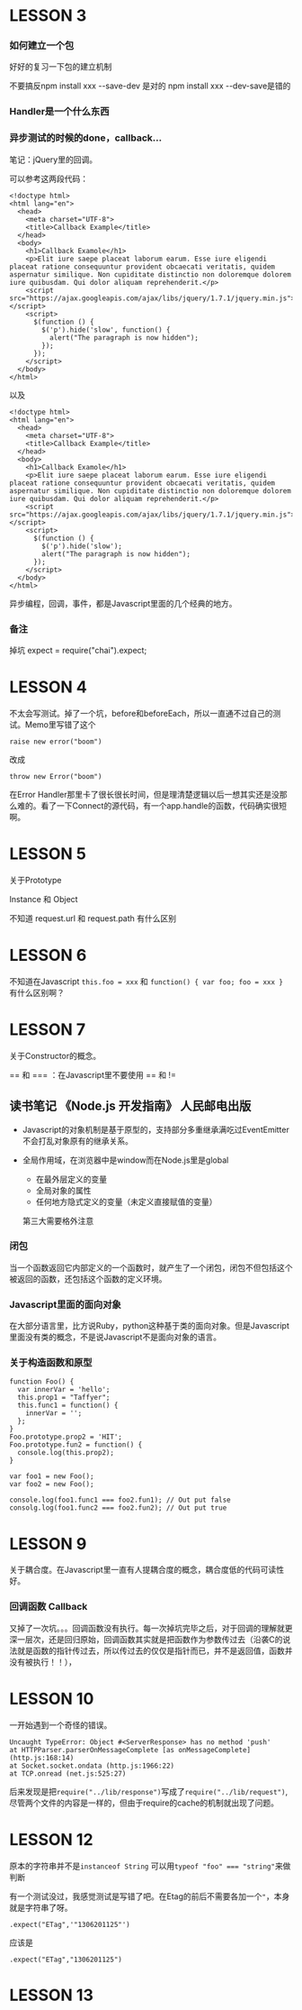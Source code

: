 # LESSON 3

### 如何建立一个包

好好的复习一下包的建立机制

不要搞反npm install xxx --save-dev 是对的 npm install xxx --dev-save是错的

### Handler是一个什么东西

### 异步测试的时候的done，callback...

笔记：jQuery里的回调。

可以参考这两段代码：

    <!doctype html>
    <html lang="en">
      <head>
        <meta charset="UTF-8">
        <title>Callback Example</title>
      </head>
      <body>
        <h1>Callback Examole</h1>
        <p>Elit iure saepe placeat laborum earum. Esse iure eligendi placeat ratione consequuntur provident obcaecati veritatis, quidem aspernatur similique. Non cupiditate distinctio non doloremque dolorem iure quibusdam. Qui dolor aliquam reprehenderit.</p>
        <script src="https://ajax.googleapis.com/ajax/libs/jquery/1.7.1/jquery.min.js"></script>
        <script>
          $(function () {
            $('p').hide('slow', function() {
              alert("The paragraph is now hidden");
            });
          });
        </script>
      </body>
    </html>

以及

    <!doctype html>
    <html lang="en">
      <head>
        <meta charset="UTF-8">
        <title>Callback Example</title>
      </head>
      <body>
        <h1>Callback Examole</h1>
        <p>Elit iure saepe placeat laborum earum. Esse iure eligendi placeat ratione consequuntur provident obcaecati veritatis, quidem aspernatur similique. Non cupiditate distinctio non doloremque dolorem iure quibusdam. Qui dolor aliquam reprehenderit.</p>
        <script src="https://ajax.googleapis.com/ajax/libs/jquery/1.7.1/jquery.min.js"></script>
        <script>
          $(function () {
            $('p').hide('slow');
            alert("The paragraph is now hidden");
          });
        </script>
      </body>
    </html>

异步编程，回调，事件，都是Javascript里面的几个经典的地方。

### 备注

掉坑 expect = require("chai").expect;

# LESSON 4

不太会写测试。掉了一个坑，before和beforeEach，所以一直通不过自己的测试。Memo里写错了这个

    raise new error("boom") 
    
改成

    throw new Error("boom")


在Error Handler那里卡了很长很长时间，但是理清楚逻辑以后一想其实还是没那么难的。看了一下Connect的源代码，有一个app.handle的函数，代码确实很短啊。

# LESSON 5

关于Prototype

Instance 和 Object

不知道 request.url 和 request.path 有什么区别

# LESSON 6

不知道在Javascript `this.foo = xxx` 和 `function() { var foo; foo = xxx }` 有什么区别啊？

# LESSON 7

关于Constructor的概念。

== 和 === ：在Javascript里不要使用 == 和 != 

## 读书笔记 《Node.js 开发指南》 人民邮电出版

-   Javascript的对象机制是基于原型的，支持部分多重继承满吃过EventEmitter不会打乱对象原有的继承关系。

-   全局作用域，在浏览器中是window而在Node.js里是global

    -   在最外层定义的变量
    -   全局对象的属性
    -   任何地方隐式定义的变量（未定义直接赋值的变量） 
    
    第三大需要格外注意

### 闭包

当一个函数返回它内部定义的一个函数时，就产生了一个闭包，闭包不但包括这个被返回的函数，还包括这个函数的定义环境。

### Javascript里面的面向对象

在大部分语言里，比方说Ruby，python这种基于类的面向对象。但是Javascript里面没有类的概念，不是说Javascript不是面向对象的语言。

### 关于构造函数和原型

    function Foo() {
      var innerVar = 'hello';
      this.prop1 = "Taffyer";
      this.func1 = function() {
        innerVar = '';
      };
    }
    Foo.prototype.prop2 = 'HIT';
    Foo.prototype.fun2 = function() {
      console.log(this.prop2);
    }

    var foo1 = new Foo();
    var foo2 = new Foo();

    console.log(foo1.func1 === foo2.fun1); // Out put false
    consolg.log(foo1.func2 === foo2.fun2); // Out put true

# LESSON 9

关于耦合度。在Javascript里一直有人提耦合度的概念，耦合度低的代码可读性好。

### 回调函数 Callback

又掉了一次坑。。。回调函数没有执行。每一次掉坑完毕之后，对于回调的理解就更深一层次，还是回归原始，回调函数其实就是把函数作为参数传过去（沿袭C的说法就是函数的指针传过去，所以传过去的仅仅是指针而已，并不是返回值，函数并没有被执行！！），

# LESSON 10

一开始遇到一个奇怪的错误。

    Uncaught TypeError: Object #<ServerResponse> has no method 'push'
    at HTTPParser.parserOnMessageComplete [as onMessageComplete] (http.js:168:14)
    at Socket.socket.ondata (http.js:1966:22)
    at TCP.onread (net.js:525:27)

后来发现是把`require("../lib/response")`写成了`require("../lib/request")`, 尽管两个文件的内容是一样的，但由于require的cache的机制就出现了问题。

# LESSON 12

原本的字符串并不是`instanceof String`
可以用`typeof "foo" === "string"`来做判断

有一个测试没过，我感觉测试是写错了吧。在Etag的前后不需要各加一个`"`，本身就是字符串了呀。

    .expect("ETag",'"1306201125"')

应该是

    .expect("ETag","1306201125")

# LESSON 13


